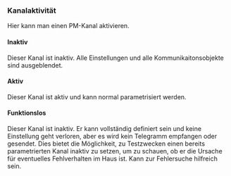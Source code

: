 ﻿### Kanalaktivität

Hier kann man einen PM-Kanal aktivieren.

#### Inaktiv

Dieser Kanal ist inaktiv. Alle Einstellungen und alle Kommunikaitonsobjekte sind ausgeblendet.

#### Aktiv

Dieser Kanal ist aktiv und kann normal parametrisiert werden.

#### Funktionslos

Dieser Kanal ist inaktiv. Er kann vollständig definiert sein und keine Einstellung geht verloren, aber es wird kein Telegramm empfangen oder gesendet. Dies bietet die Möglichkeit, zu Testzwecken einen bereits parametrierten Kanal inaktiv zu setzen, um zu schauen, ob er die Ursache für eventuelles Fehlverhalten im Haus ist. Kann zur Fehlersuche hilfreich sein.

